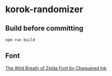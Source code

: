 # korok-randomizer

## Build before committing

```bash
npm run build
```

## Font

[The Wild Breath of Zelda Font by Chequered Ink](https://www.fontspace.com/the-wild-breath-of-zelda-font-f25653)
